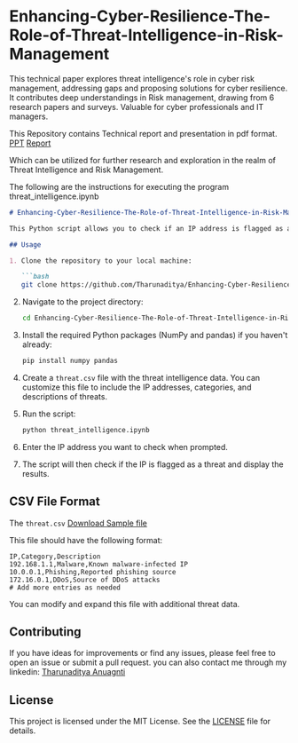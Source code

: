 # Enhancing-Cyber-Resilience-The-Role-of-Threat-Intelligence-in-Risk-Management
This technical paper explores threat intelligence's role in cyber risk management, addressing gaps and proposing solutions for cyber resilience. It contributes deep understandings in Risk management, drawing from 6 research papers and surveys. Valuable for cyber professionals and IT managers.

This Repository contains Technical report and presentation in pdf format. [PPT](https://github.com/Tharunaditya/Enhancing-Cyber-Resilience-The-Role-of-Threat-Intelligence-in-Risk-Management/blob/62ccbff886353e6100ed9eb3ac48f259913cc1f0/20P61A6206%20Threat%20Intelligence.pdf) [Report](https://github.com/Tharunaditya/Enhancing-Cyber-Resilience-The-Role-of-Threat-Intelligence-in-Risk-Management/blob/62ccbff886353e6100ed9eb3ac48f259913cc1f0/20P61A6206%20Threat%20Intelligence%20Report.pdf)

Which can be utilized for further research and exploration in the realm of Threat Intelligence and Risk Management.

The following are the instructions for executing the program threat_intelligence.ipynb
```markdown
# Enhancing-Cyber-Resilience-The-Role-of-Threat-Intelligence-in-Risk-Management

This Python script allows you to check if an IP address is flagged as a threat based on a threat intelligence database stored in a CSV file.

## Usage

1. Clone the repository to your local machine:

   ```bash
   git clone https://github.com/Tharunaditya/Enhancing-Cyber-Resilience-The-Role-of-Threat-Intelligence-in-Risk-Management.git
   ```

2. Navigate to the project directory:

   ```bash
   cd Enhancing-Cyber-Resilience-The-Role-of-Threat-Intelligence-in-Risk-Management
   ```

3. Install the required Python packages (NumPy and pandas) if you haven't already:

   ```bash
   pip install numpy pandas
   ```

4. Create a `threat.csv` file with the threat intelligence data. You can customize this file to include the IP addresses, categories, and descriptions of threats.

5. Run the script:

   ```bash
   python threat_intelligence.ipynb
   ```

6. Enter the IP address you want to check when prompted.

7. The script will then check if the IP is flagged as a threat and display the results.

## CSV File Format

The `threat.csv` [Download Sample file](https://github.com/Tharunaditya/Enhancing-Cyber-Resilience-The-Role-of-Threat-Intelligence-in-Risk-Management/blob/dd8955597c27a7bc0a88d4d0457c4a4396d814c6/threat.csv) 

This file should have the following format:

```
IP,Category,Description
192.168.1.1,Malware,Known malware-infected IP
10.0.0.1,Phishing,Reported phishing source
172.16.0.1,DDoS,Source of DDoS attacks
# Add more entries as needed
```

You can modify and expand this file with additional threat data.

## Contributing

If you have ideas for improvements or find any issues, please feel free to open an issue or submit a pull request. you can also contact me through my linkedin: [Tharunaditya Anuagnti](https://www.linkedin.com/in/tharunaditya-anuganti/)

## License

This project is licensed under the MIT License. See the [LICENSE](https://github.com/Tharunaditya/Enhancing-Cyber-Resilience-The-Role-of-Threat-Intelligence-in-Risk-Management/blob/d4eeadf03e477a9dec868a1a3b0c7711625e05e4/LICENSE) file for details.

